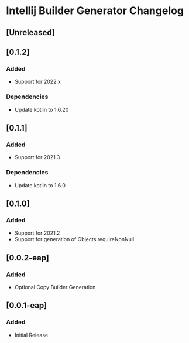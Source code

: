 <!-- Keep a Changelog guide -> https://keepachangelog.com -->

# Intellij Builder Generator Changelog

## [Unreleased]

## [0.1.2]
### Added
- Support for 2022.x
### Dependencies
- Update kotlin to 1.6.20

## [0.1.1]
### Added
- Support for 2021.3

### Dependencies
- Update kotlin to 1.6.0

## [0.1.0]
### Added
- Support for 2021.2
- Support for generation of Objects.requireNonNull

## [0.0.2-eap]
### Added
- Optional Copy Builder Generation

## [0.0.1-eap]
### Added
- Initial Release